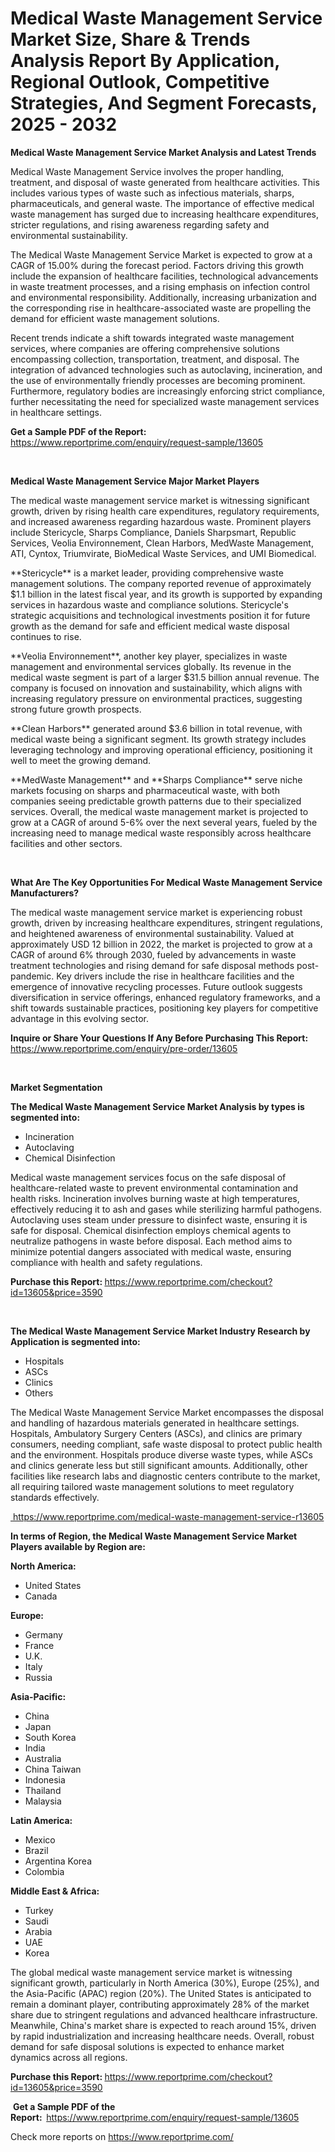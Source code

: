 <p><h1>Medical Waste Management Service Market Size, Share & Trends Analysis Report By Application, Regional Outlook, Competitive Strategies, And Segment Forecasts, 2025 - 2032</h1></p><p><strong>Medical Waste Management Service Market Analysis and Latest Trends</strong></p>
<p><p>Medical Waste Management Service involves the proper handling, treatment, and disposal of waste generated from healthcare activities. This includes various types of waste such as infectious materials, sharps, pharmaceuticals, and general waste. The importance of effective medical waste management has surged due to increasing healthcare expenditures, stricter regulations, and rising awareness regarding safety and environmental sustainability.</p><p>The Medical Waste Management Service Market is expected to grow at a CAGR of 15.00% during the forecast period. Factors driving this growth include the expansion of healthcare facilities, technological advancements in waste treatment processes, and a rising emphasis on infection control and environmental responsibility. Additionally, increasing urbanization and the corresponding rise in healthcare-associated waste are propelling the demand for efficient waste management solutions.</p><p>Recent trends indicate a shift towards integrated waste management services, where companies are offering comprehensive solutions encompassing collection, transportation, treatment, and disposal. The integration of advanced technologies such as autoclaving, incineration, and the use of environmentally friendly processes are becoming prominent. Furthermore, regulatory bodies are increasingly enforcing strict compliance, further necessitating the need for specialized waste management services in healthcare settings.</p></p>
<p><strong>Get a Sample PDF of the Report:&nbsp;</strong> <a href="https://www.reportprime.com/enquiry/request-sample/13605?utm_campaign=3519&utm_medium=2&utm_source=Github&utm_content=ia&utm_term=20032025&utm_id=medical-waste-management-service">https://www.reportprime.com/enquiry/request-sample/13605</a></p>
<p>&nbsp;</p>
<p><strong>Medical Waste Management Service Major Market Players</strong></p>
<p><p>The medical waste management service market is witnessing significant growth, driven by rising health care expenditures, regulatory requirements, and increased awareness regarding hazardous waste. Prominent players include Stericycle, Sharps Compliance, Daniels Sharpsmart, Republic Services, Veolia Environnement, Clean Harbors, MedWaste Management, ATI, Cyntox, Triumvirate, BioMedical Waste Services, and UMI Biomedical.</p><p>**Stericycle** is a market leader, providing comprehensive waste management solutions. The company reported revenue of approximately $1.1 billion in the latest fiscal year, and its growth is supported by expanding services in hazardous waste and compliance solutions. Stericycle's strategic acquisitions and technological investments position it for future growth as the demand for safe and efficient medical waste disposal continues to rise.</p><p>**Veolia Environnement**, another key player, specializes in waste management and environmental services globally. Its revenue in the medical waste segment is part of a larger $31.5 billion annual revenue. The company is focused on innovation and sustainability, which aligns with increasing regulatory pressure on environmental practices, suggesting strong future growth prospects.</p><p>**Clean Harbors** generated around $3.6 billion in total revenue, with medical waste being a significant segment. Its growth strategy includes leveraging technology and improving operational efficiency, positioning it well to meet the growing demand.</p><p>**MedWaste Management** and **Sharps Compliance** serve niche markets focusing on sharps and pharmaceutical waste, with both companies seeing predictable growth patterns due to their specialized services. Overall, the medical waste management market is projected to grow at a CAGR of around 5-6% over the next several years, fueled by the increasing need to manage medical waste responsibly across healthcare facilities and other sectors.</p></p>
<p>&nbsp;</p>
<p><strong>What Are The Key Opportunities For Medical Waste Management Service Manufacturers?</strong></p>
<p><p>The medical waste management service market is experiencing robust growth, driven by increasing healthcare expenditures, stringent regulations, and heightened awareness of environmental sustainability. Valued at approximately USD 12 billion in 2022, the market is projected to grow at a CAGR of around 6% through 2030, fueled by advancements in waste treatment technologies and rising demand for safe disposal methods post-pandemic. Key drivers include the rise in healthcare facilities and the emergence of innovative recycling processes. Future outlook suggests diversification in service offerings, enhanced regulatory frameworks, and a shift towards sustainable practices, positioning key players for competitive advantage in this evolving sector.</p></p>
<p><strong>Inquire or Share Your Questions If Any Before Purchasing This Report:</strong> <a href="https://www.reportprime.com/enquiry/pre-order/13605?utm_campaign=3519&utm_medium=2&utm_source=Github&utm_content=ia&utm_term=20032025&utm_id=medical-waste-management-service">https://www.reportprime.com/enquiry/pre-order/13605</a></p>
<p>&nbsp;</p>
<p><strong>Market Segmentation</strong></p>
<p><strong>The Medical Waste Management Service Market Analysis by types is segmented into:</strong></p>
<p><ul><li>Incineration</li><li>Autoclaving</li><li>Chemical Disinfection</li></ul></p>
<p><p>Medical waste management services focus on the safe disposal of healthcare-related waste to prevent environmental contamination and health risks. Incineration involves burning waste at high temperatures, effectively reducing it to ash and gases while sterilizing harmful pathogens. Autoclaving uses steam under pressure to disinfect waste, ensuring it is safe for disposal. Chemical disinfection employs chemical agents to neutralize pathogens in waste before disposal. Each method aims to minimize potential dangers associated with medical waste, ensuring compliance with health and safety regulations.</p></p>
<p><strong>Purchase this Report:&nbsp;</strong><a href="https://www.reportprime.com/checkout?id=13605&price=3590&utm_campaign=3519&utm_medium=2&utm_source=Github&utm_content=ia&utm_term=20032025&utm_id=medical-waste-management-service">https://www.reportprime.com/checkout?id=13605&price=3590</a></p>
<p>&nbsp;</p>
<p><strong>The Medical Waste Management Service Market Industry Research by Application is segmented into:</strong></p>
<p><ul><li>Hospitals</li><li>ASCs</li><li>Clinics</li><li>Others</li></ul></p>
<p><p>The Medical Waste Management Service Market encompasses the disposal and handling of hazardous materials generated in healthcare settings. Hospitals, Ambulatory Surgery Centers (ASCs), and clinics are primary consumers, needing compliant, safe waste disposal to protect public health and the environment. Hospitals produce diverse waste types, while ASCs and clinics generate less but still significant amounts. Additionally, other facilities like research labs and diagnostic centers contribute to the market, all requiring tailored waste management solutions to meet regulatory standards effectively.</p></p>
<p><a href="https://www.reportprime.com/medical-waste-management-service-r13605?utm_campaign=3519&utm_medium=2&utm_source=Github&utm_content=ia&utm_term=20032025&utm_id=medical-waste-management-service">&nbsp;https://www.reportprime.com/medical-waste-management-service-r13605</a></p>
<p><strong>In terms of Region, the Medical Waste Management Service Market Players available by Region are:</strong></p>
<p>
    <p> <strong> North America: </strong>
        <ul>
            <li>United States</li>
            <li>Canada</li>
        </ul>
        </p> 
    <p> <strong> Europe: </strong>
        <ul>
            <li>Germany</li>
            <li>France</li>
            <li>U.K.</li>
            <li>Italy</li>
            <li>Russia</li>
        </ul>
        </p> 
    <p> <strong> Asia-Pacific: </strong>
        <ul>
            <li>China</li>
            <li>Japan</li>
            <li>South Korea</li>
            <li>India</li>
            <li>Australia</li>
            <li>China Taiwan</li>
            <li>Indonesia</li>
            <li>Thailand</li>
            <li>Malaysia</li>
        </ul>
        </p> 
    <p> <strong> Latin America: </strong>
        <ul>
            <li>Mexico</li>
            <li>Brazil</li>
            <li>Argentina Korea</li>
            <li>Colombia</li>
        </ul>
        </p> 
    <p> <strong> Middle East & Africa: </strong>
        <ul>
            <li>Turkey</li>
            <li>Saudi</li>
            <li>Arabia</li>
            <li>UAE</li>
            <li>Korea</li>
        </ul>
    </p>
    </p>
<p><p>The global medical waste management service market is witnessing significant growth, particularly in North America (30%), Europe (25%), and the Asia-Pacific (APAC) region (20%). The United States is anticipated to remain a dominant player, contributing approximately 28% of the market share due to stringent regulations and advanced healthcare infrastructure. Meanwhile, China's market share is expected to reach around 15%, driven by rapid industrialization and increasing healthcare needs. Overall, robust demand for safe disposal solutions is expected to enhance market dynamics across all regions.</p></p>
<p><strong>Purchase this Report: </strong><a href="https://www.reportprime.com/checkout?id=13605&price=3590&utm_campaign=3519&utm_medium=2&utm_source=Github&utm_content=ia&utm_term=20032025&utm_id=medical-waste-management-service">https://www.reportprime.com/checkout?id=13605&price=3590</a></p>
<p>&nbsp;<strong>Get a Sample PDF of the Report:&nbsp;&nbsp;</strong><a href="https://www.reportprime.com/enquiry/request-sample/13605?utm_campaign=3519&utm_medium=2&utm_source=Github&utm_content=ia&utm_term=20032025&utm_id=medical-waste-management-service">https://www.reportprime.com/enquiry/request-sample/13605</a></p>
<p><strong></strong></p>
<p>Check more reports on <a href="https://www.reportprime.com/?utm_campaign=3519&utm_medium=2&utm_source=Github&utm_content=ia&utm_term=20032025&utm_id=medical-waste-management-service">https://www.reportprime.com/</a></p>